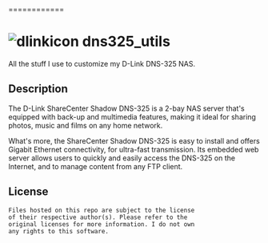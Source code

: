 ============
<h1><img src="https://dl.dropboxusercontent.com/u/104383069/dlink.ico" alt="dlinkicon" title="dlinkicon"> dns325_utils</h1>

All the stuff I use to customize my D-Link DNS-325 NAS.

## Description

The D-Link ShareCenter Shadow DNS-325 is a 2-bay NAS server that's equipped with back-up and multimedia features, making it ideal for sharing photos, music and films on any home network.

What's more, the ShareCenter Shadow DNS-325 is easy to install and offers Gigabit Ethernet connectivity, for ultra-fast transmission. Its embedded web server allows users to quickly and easily access the DNS-325 on the Internet, and to manage content from any FTP client.

## License

```
Files hosted on this repo are subject to the license
of their respective author(s). Please refer to the
original licenses for more information. I do not own
any rights to this software.
```
